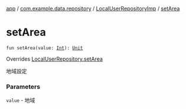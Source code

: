 [app](../../index.md) / [com.example.data.repository](../index.md) / [LocalUserRepositoryImp](index.md) / [setArea](./set-area.md)

# setArea

`fun setArea(value: `[`Int`](https://kotlinlang.org/api/latest/jvm/stdlib/kotlin/-int/index.html)`): `[`Unit`](https://kotlinlang.org/api/latest/jvm/stdlib/kotlin/-unit/index.html)

Overrides [LocalUserRepository.setArea](../-local-user-repository/set-area.md)

地域設定

### Parameters

`value` - 地域